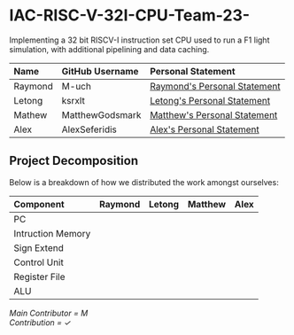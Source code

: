 # IAC-RISC-V-32I-CPU-Team-23-
Implementing a 32 bit RISCV-I instruction set CPU used to run a F1 light simulation, with additional pipelining and data caching.

| Name    | GitHub Username | Personal Statement                                              |
| :-----  | :-------------  | :------------------                                             |
| Raymond | M-uch           | [Raymond's Personal Statement](/Personal_Statements/Raymond.md) |
| Letong  | ksrxlt          | [Letong's Personal Statement](/Personal_Statements/Letong.md)   |
| Mathew  | MatthewGodsmark | [Matthew's Personal Statement](/Personal_Statements/Matthew.md) |
| Alex    | AlexSeferidis   | [Alex's Personal Statement](/Personal_Statments/Alex.md)        |

Project Decomposition
---
Below is a breakdown of how we distributed the work amongst ourselves:

| Component         | Raymond   | Letong   | Matthew   | Alex   |
| :---------        | :-------: | :------: | :-------: | :----: |
| PC                |           |          |           |        |           
| Intruction Memory |           |          |           |        |
| Sign Extend       |           |          |           |        |
| Control Unit      |           |          |           |        |
| Register File     |           |          |           |        |
| ALU               |           |          |           |        |

*Main Contributor = M*   
*Contribution = ✓*



